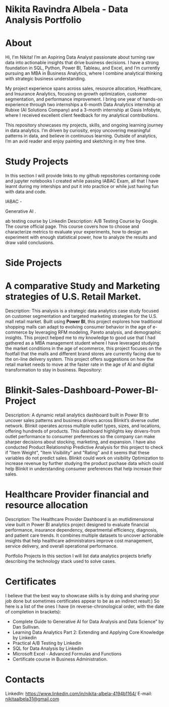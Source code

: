 # Nikita Ravindra Albela - Data Analysis Portfolio

# About
Hi, I'm Nikita! I’m an Aspiring Data Analyst passionate about turning raw data into actionable insights that drive business decisions. I have a strong foundation in SQL, Python, Power BI, Tableau, and Excel, and I’m currently pursuing an MBA in Business Analytics, where I combine analytical thinking with strategic business understanding.

My project experience spans across sales, resource allocation, Healthcare, and Insurance Analytics, focusing on growth optimization, customer segmentation, and performance improvement. I bring one year of hands-on experience through two internships a 6-month Data Analytics internship at Rubixe (AI Solutions Company) and a 3-month internship at Oasis Infobyte, where I received excellent client feedback for my analytical contributions.

This repository showcases my projects, skills, and ongoing learning journey in data analytics. I’m driven by curiosity, enjoy uncovering meaningful patterns in data, and believe in continuous learning. Outside of analytics, I’m an avid reader and enjoy painting and sketching in my free time.

# Study Projects
In this section I will provide links to my github repositories containing code and jupyter notebooks I created while passing IABAC Exam, all that I have learnt during my interships and put it into practice or while just having fun with data and code.

IABAC -

Generative AI
.



ab testing course by Linkedin
Description: A/B Testing Course by Google. The course official page.
This course covers how to choose and characterize metrics to evaluate your experiments, how to design an experiment with enough statistical power, how to analyze the results and draw valid conclusions.







# Side Projects

# A comparative Study and Marketing strategies of U.S. Retail Market.
Description: 
This analysis is a strategic data analytics case study focused on customer segmentation and targeted marketing strategies for the U.S. mall retail market. Built using **Power BI**, this project explores how traditional shopping malls can adapt to evolving consumer behavior in the age of e-commerce by leveraging RFM modeling, Pareto analysis, and demographic insights. This project helped me to my knowledge to good use that I had gathered as a MBA management student where I have leveraged studying the market conditions in the age of ecommerce, this project focuses on the footfall that the malls and different brand stores are currently facing due to the on-line delivery system. This project offers suggestions on how the retail market needs to move at the faster rate in the age of AI and digital transformation to stay in business.
Repository: 

# Blinkit-Sales-Dashboard-Power-BI-Project
Description: A dynamic retail analytics dashboard built in Power BI to uncover sales patterns and business drivers across Blinkit’s diverse outlet network. Blinkit operates across multiple outlet types, sizes, and locations, offering hundreds of products. This dashboard highlights key drivers-from outlet performance to consumer preferences so the company can make sharper decisions about stocking, marketing, and expansion. I have also conducted Product Relationship Predictive Analysis for this project to check if "Item Weight", "Item Visibility" and "Rating" and it seems that these variables do not predict sales. Blinkit could work on visibility Optimization to increase revenue by further studying the product puchase data which could help Blinkit in understanding consumer preferences that help increase their sales.

# Healthcare Provider financial and resource allocation
Description: The Healthcare Provider Dashboard is an mutlidimensional view built in Power BI analytics project designed to evaluate financial performance, insurance dependency, departmental efficiency, diagnosis, and patient care trends. It combines multiple datasets to uncover actionable insights that help healthcare administrators improve cost management, service delivery, and overall operational performance. 

Portfolio Projects
In this section I will list data analytics projects briefly describing the technology stack used to solve cases.



# Certificates
I believe that the best way to showcase skills is by doing and sharing your job done but sometimes certificates appear to be as an indirect result:) So here is a list of the ones I have (in reverse-chronological order, with the date of completion in brackets):

- Complete Guide to Generative AI for Data Analysis and Data Science” by Dan Sullivan.
- Learning Data Analytics Part 2: Extending and Applying Core Knowledge by Linkedin
- Practical A/B Testing by Linkedin
- SQL for Data Analysis by Linkedin
- Microsoft Excel - Advanced Formulas and Functions
- Certificate course in Business Administration.

# Contacts
LinkedIn: https://www.linkedin.com/in/nikita-albela-4194b1164/
E-mail: nikitaalbela31@gmail.com
